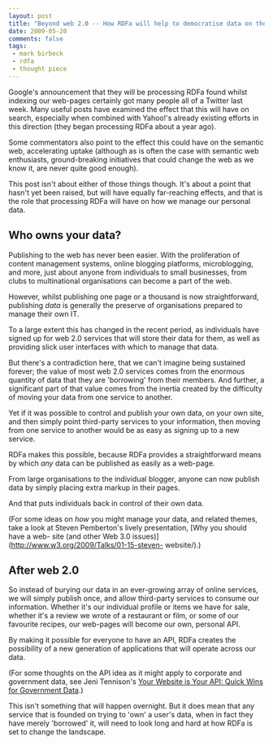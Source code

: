 ```yaml
---
layout: post
title: "Beyond web 2.0 -- How RDFa will help to democratise data on the web"
date: 2009-05-20
comments: false
tags:
 - mark birbeck
 - rdfa
 - thought piece
---
```

  
Google's announcement that they will be processing RDFa found whilst indexing
our web-pages certainly got many people all of a Twitter last week. Many
useful posts have examined the effect that this will have on search,
especially when combined with Yahoo!'s already existing efforts in this
direction (they began processing RDFa about a year ago).

<!-- more -->

  
Some commentators also point to the effect this could have on the semantic
web, accelerating uptake (although as is often the case with semantic web
enthusiasts, ground-breaking initiatives that could change the web as we know
it, are never quite good enough).

  
This post isn't about either of those things though. It's about a point that
hasn't yet been raised, but will have equally far-reaching effects, and that
is the role that processing RDFa will have on how we manage our personal data.

  

## Who owns your data?

  
  
Publishing to the web has never been easier. With the proliferation of content
management systems, online blogging platforms, microblogging, and more, just
about anyone from individuals to small businesses, from clubs to multinational
organisations can become a part of the web.

  
However, whilst publishing one page or a thousand is now straightforward,
publishing _data_ is generally the preserve of organisations prepared to
manage their own IT.

  
To a large extent this has changed in the recent period, as individuals have
signed up for web 2.0 services that will store their data for them, as well as
providing slick user interfaces with which to manage that data.

  
But there's a contradiction here, that we can't imagine being sustained
forever; the value of most web 2.0 services comes from the enormous quantity
of data that they are 'borrowing' from their members. And further, a
significant part of that value comes from the inertia created by the
difficulty of moving your data from one service to another.

  
Yet if it was possible to control and publish your own data, on your own site,
and then simply point third-party services to your information, then moving
from one service to another would be as easy as signing up to a new service.

  
RDFa makes this possible, because RDFa provides a straightforward means by
which _any_ data can be published as easily as a web-page.

  
From large organisations to the individual blogger, anyone can now publish
data by simply placing extra markup in their pages.

  
And that puts individuals back in control of their own data.

  
(For some ideas on _how_ you might manage your data, and related themes, take
a look at Steven Pemberton's lively presentation, [Why you should have a web-
site (and other Web 3.0 issues)](http://www.w3.org/2009/Talks/01-15-steven-
website/).)

  

## After web 2.0

  
  
So instead of burying our data in an ever-growing array of online services, we
will simply publish once, and allow third-party services to consume our
information. Whether it's our individual profile or items we have for sale,
whether it's a review we wrote of a restaurant or film, or some of our
favourite recipes, our web-pages will become our own, personal API.

  
By making it possible for everyone to have an API, RDFa creates the
possibility of a new generation of applications that will operate across our
data.

  
(For some thoughts on the API idea as it might apply to corporate and
government data, see Jeni Tennison's [Your Website is Your API: Quick Wins for
Government Data](http://www.jenitennison.com/blog/node/100).)

  
This isn't something that will happen overnight. But it does mean that any
service that is founded on trying to 'own' a user's data, when in fact they
have merely 'borrowed' it, will need to look long and hard at how RDFa is set
to change the landscape.


